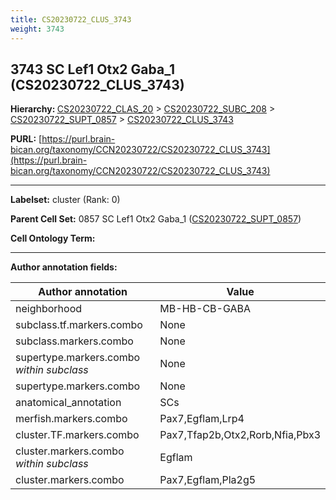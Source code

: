 ```yaml
---
title: CS20230722_CLUS_3743
weight: 3743
---
```

## 3743 SC Lef1 Otx2 Gaba_1 (CS20230722_CLUS_3743)
<b>Hierarchy: </b>
[CS20230722_CLAS_20](../CS20230722_CLAS_20) >
[CS20230722_SUBC_208](../CS20230722_SUBC_208) >
[CS20230722_SUPT_0857](../CS20230722_SUPT_0857) >
[CS20230722_CLUS_3743](../CS20230722_CLUS_3743)

**PURL:** [https://purl.brain-bican.org/taxonomy/CCN20230722/CS20230722_CLUS_3743](https://purl.brain-bican.org/taxonomy/CCN20230722/CS20230722_CLUS_3743)

---


**Labelset:** cluster (Rank: 0)

**Parent Cell Set:** 0857 SC Lef1 Otx2 Gaba_1 ([CS20230722_SUPT_0857](../CS20230722_SUPT_0857))



**Cell Ontology Term:** 

[MARKER GENES.]: #


---

[TRANSFERRED ANNOTATIONS.]: #


[AUTHOR ANNOTATION FIELDS.]: #


**Author annotation fields:**

| Author annotation | Value |
|-------------------|-------|
|neighborhood|MB-HB-CB-GABA|
|subclass.tf.markers.combo|None|
|subclass.markers.combo|None|
|supertype.markers.combo _within subclass_|None|
|supertype.markers.combo|None|
|anatomical_annotation|SCs|
|merfish.markers.combo|Pax7,Egflam,Lrp4|
|cluster.TF.markers.combo|Pax7,Tfap2b,Otx2,Rorb,Nfia,Pbx3|
|cluster.markers.combo _within subclass_|Egflam|
|cluster.markers.combo|Pax7,Egflam,Pla2g5|
